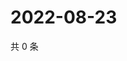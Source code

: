 # 2022-08-23

共 0 条

<!-- BEGIN WEIBO -->
<!-- 最后更新时间 Tue Aug 23 2022 09:51:06 GMT+0800 (China Standard Time) -->

<!-- END WEIBO -->
